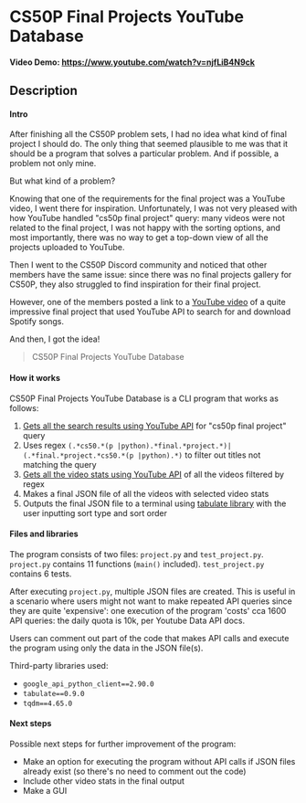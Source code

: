 # CS50P Final Projects YouTube Database

#### Video Demo: https://www.youtube.com/watch?v=njfLiB4N9ck

## Description

#### Intro

After finishing all the CS50P problem sets, I had no idea what kind of final project I should do. The only thing that seemed plausible to me was that it should be a program that solves a particular problem. And if possible, a problem not only mine.

But what kind of a problem?

Knowing that one of the requirements for the final project was a YouTube video, I went there for inspiration. Unfortunately, I was not very pleased with how YouTube handled "cs50p final project" query: many videos were not related to the final project, I was not happy with the sorting options, and most importantly, there was no way to get a top-down view of all the projects uploaded to YouTube.

Then I went to the CS50P Discord community and noticed that other members have the same issue: since there was no final projects gallery for CS50P, they also struggled to find inspiration for their final project.

However, one of the members posted a link to a [YouTube video](https://www.youtube.com/watch?v=bp0aS67imes) of a quite impressive final project that used YouTube API to search for and download Spotify songs.

And then, I got the idea!

> CS50P Final Projects YouTube Database

#### How it works

CS50P Final Projects YouTube Database is a CLI program that works as follows:

1. [Gets all the search results using YouTube API](https://developers.google.com/youtube/v3/docs/search/list?apix=true) for "cs50p final project" query
2. Uses regex `(.*cs50.*(p |python).*final.*project.*)|(.*final.*project.*cs50.*(p |python).*)` to filter out titles not matching the query
3. [Gets all the video stats using YouTube API](https://developers.google.com/youtube/v3/docs/videos/list?apix=true) of all the videos filtered by regex
4. Makes a final JSON file of all the videos with selected video stats
5. Outputs the final JSON file to a terminal using [tabulate library](https://pypi.org/project/tabulate/) with the user inputting sort type and sort order

#### Files and libraries

The program consists of two files: `project.py` and `test_project.py`.
`project.py` contains 11 functions (`main()` included).
`test_project.py` contains 6 tests.

After executing `project.py`, multiple JSON files are created. This is useful in a scenario where users might not want to make repeated API queries since they are quite 'expensive': one execution of the program 'costs' cca 1600 API queries: the daily quota is 10k, per Youtube Data API docs.

Users can comment out part of the code that makes API calls and execute the program using only the data in the JSON file(s).

Third-party libraries used:

- `google_api_python_client==2.90.0`
- `tabulate==0.9.0`
- `tqdm==4.65.0`

#### Next steps

Possible next steps for further improvement of the program:

- Make an option for executing the program without API calls if JSON files already exist (so there's no need to comment out the code)
- Include other video stats in the final output
- Make a GUI
